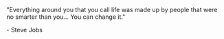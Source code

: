 "Everything around you that you call life was made up by people that were no smarter than you… You can change it."

\- Steve Jobs
